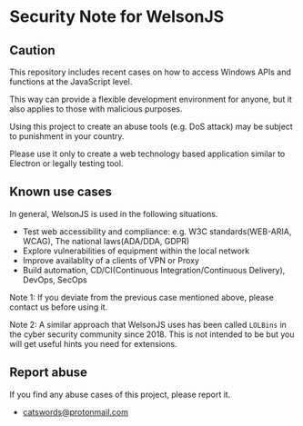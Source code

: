 # Security Note for WelsonJS

## Caution
This repository includes recent cases on how to access Windows APIs and functions at the JavaScript level.

This way can provide a flexible development environment for anyone, but it also applies to those with malicious purposes.

Using this project to create an abuse tools (e.g. DoS attack) may be subject to punishment in your country.

Please use it only to create a web technology based application similar to Electron or legally testing tool.

## Known use cases
In general, WelsonJS is used in the following situations.

  * Test web accessibility and compliance: e.g. W3C standards(WEB-ARIA, WCAG), The national laws(ADA/DDA, GDPR)
  * Explore vulnerabilities of equipment within the local network
  * Improve availablity of a clients of VPN or Proxy
  * Build automation, CD/CI(Continuous Integration/Continuous Delivery), DevOps, SecOps

Note 1: If you deviate from the previous case mentioned above, please contact us before using it.

Note 2: A similar approach that WelsonJS uses has been called `LOLBins` in the cyber security community since 2018. This is not intended to be but you will get useful hints you need for extensions.

## Report abuse
If you find any abuse cases of this project, please report it.

  * catswords@protonmail.com
